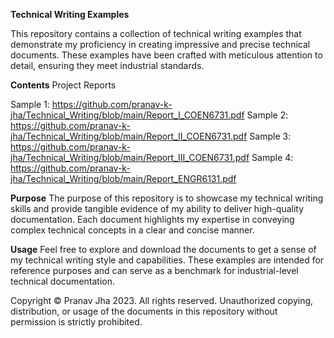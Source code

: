**Technical Writing Examples**

This repository contains a collection of technical writing examples that demonstrate my proficiency in creating impressive and precise technical documents. These examples have been crafted with meticulous attention to detail, ensuring they meet industrial standards.

**Contents**
Project Reports

Sample 1: https://github.com/pranav-k-jha/Technical_Writing/blob/main/Report_I_COEN6731.pdf 
Sample 2: https://github.com/pranav-k-jha/Technical_Writing/blob/main/Report_II_COEN6731.pdf 
Sample 3: https://github.com/pranav-k-jha/Technical_Writing/blob/main/Report_III_COEN6731.pdf 
Sample 4: https://github.com/pranav-k-jha/Technical_Writing/blob/main/Report_ENGR6131.pdf 

**Purpose**
The purpose of this repository is to showcase my technical writing skills and provide tangible evidence of my ability to deliver high-quality documentation. Each document highlights my expertise in conveying complex technical concepts in a clear and concise manner.

**Usage**
Feel free to explore and download the documents to get a sense of my technical writing style and capabilities. These examples are intended for reference purposes and can serve as a benchmark for industrial-level technical documentation.

Copyright
© Pranav Jha 2023. All rights reserved. Unauthorized copying, distribution, or usage of the documents in this repository without permission is strictly prohibited.
